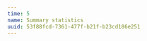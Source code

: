 ```yaml
---
time: 5
name: Summary statistics
uuid: 53f88fcd-7361-477f-b21f-b23cd186e251
---
```


<jupyter height="1000" notebook-name="summary_statistics" course-code="DSBC" >